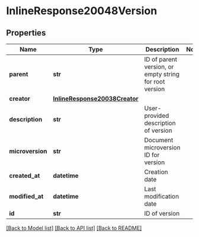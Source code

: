 # InlineResponse20048Version

## Properties
Name | Type | Description | Notes
------------ | ------------- | ------------- | -------------
**parent** | **str** | ID of parent version, or empty string for root version | 
**creator** | [**InlineResponse20038Creator**](InlineResponse20038Creator.md) |  | 
**description** | **str** | User-provided description of version | 
**microversion** | **str** | Document microversion ID for version | 
**created_at** | **datetime** | Creation date | 
**modified_at** | **datetime** | Last modification date | 
**id** | **str** | ID of version | 

[[Back to Model list]](../README.md#documentation-for-models) [[Back to API list]](../README.md#documentation-for-api-endpoints) [[Back to README]](../README.md)


